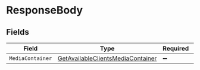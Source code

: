 # ResponseBody


## Fields

| Field                                                                                           | Type                                                                                            | Required                                                                                        | Description                                                                                     |
| ----------------------------------------------------------------------------------------------- | ----------------------------------------------------------------------------------------------- | ----------------------------------------------------------------------------------------------- | ----------------------------------------------------------------------------------------------- |
| `MediaContainer`                                                                                | [GetAvailableClientsMediaContainer](../../Models/Requests/GetAvailableClientsMediaContainer.md) | :heavy_minus_sign:                                                                              | N/A                                                                                             |